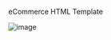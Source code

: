eCommerce HTML Template


![image](https://github.com/user-attachments/assets/4401f96b-e254-4ddf-a835-dc89b922a7cc)

